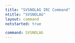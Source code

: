 ```yaml
---
title: "SVSNOLAG IRC Command"
ntitle: "SVSNOLAG"
layout: command
notstarted: true

command: SVSNOLAG
---
```

